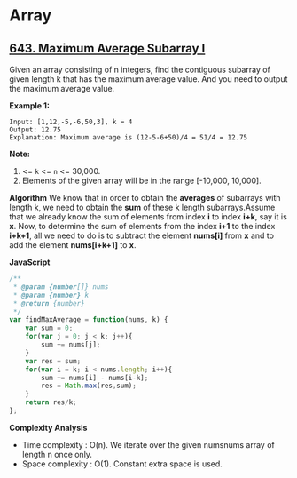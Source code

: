 # Array
## [643. Maximum Average Subarray I](https://leetcode.com/problems/maximum-average-subarray-i/description/)

Given an array consisting of n integers, find the contiguous subarray of given length k that has the maximum average value. And you need to output the maximum average value.

**Example 1:**
```
Input: [1,12,-5,-6,50,3], k = 4
Output: 12.75
Explanation: Maximum average is (12-5-6+50)/4 = 51/4 = 12.75
```

**Note:**

1. <= `k` <= `n` <= 30,000.
2. Elements of the given array will be in the range [-10,000, 10,000].


**Algorithm**
We know that in order to obtain the **averages** of subarrays with length k, we need to obtain the **sum** of these k length subarrays.Assume that we already know the sum of elements from index **i** to index **i+k**, say it is **x**.
Now, to determine the sum of elements from the index **i+1** to the index **i+k+1**, all we need to do is to subtract the element **nums[i]** from **x** and to add the element **nums[i+k+1]** to **x**. 

**JavaScript**
```javascript
/**
 * @param {number[]} nums
 * @param {number} k
 * @return {number}
 */
var findMaxAverage = function(nums, k) {
    var sum = 0;
    for(var j = 0; j < k; j++){
        sum += nums[j];
    }
    var res = sum;    
    for(var i = k; i < nums.length; i++){
        sum += nums[i] - nums[i-k];
        res = Math.max(res,sum);
    }
    return res/k;
};
```
**Complexity Analysis**
- Time complexity : O(n). We iterate over the given numsnums array of length n once only.
- Space complexity : O(1). Constant extra space is used.
